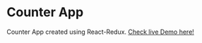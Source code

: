 # Counter App
Counter App created using React-Redux. [Check live Demo here!](https://r-counter-app.herokuapp.com/)
